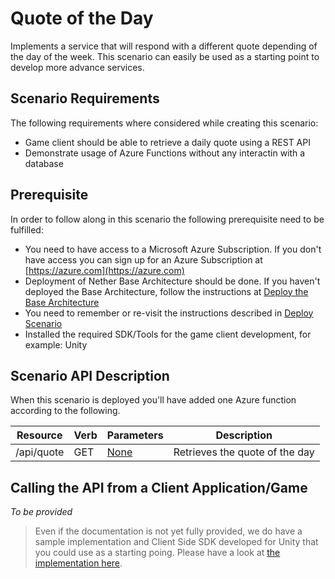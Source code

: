 # Quote of the Day

Implements a service that will respond with a different quote depending of the day of the week. This scenario can easily be used as a starting point to develop more advance services.

## Scenario Requirements

The following requirements where considered while creating this scenario:

* Game client should be able to retrieve a daily quote using a REST API
* Demonstrate usage of Azure Functions without any interactin with a database

## Prerequisite

In order to follow along in this scenario the following prerequisite need to be fulfilled:

* You need to have access to a Microsoft Azure Subscription. If you don't have access you can sign up for an Azure Subscription at [https://azure.com](https://azure.com)
* Deployment of Nether Base Architecture should be done. If you haven't deployed the Base Architecture, follow the instructions at [Deploy the Base Architecture](../../../../../doc/deploy-base-architecture.md)
* You need to remember or re-visit the instructions described in [Deploy Scenario](../../../../../doc/deploy-scenario.md)
* Installed the required SDK/Tools for the game client development, for example: Unity

## Scenario API Description

When this scenario is deployed you'll have added one Azure function according to the following.

Resource          | Verb | Parameters               | Description
------------------|------|--------------------------|-----------------------------
/api/quote        | GET  | [None](quote/sample.dat) | Retrieves the quote of the day

## Calling the API from a Client Application/Game

_To be provided_

> Even if the documentation is not yet fully provided, we do have a sample implementation and Client Side SDK developed for Unity that you could use as a starting poing. Please have a look at [the implementation here](../../../../client/unity).